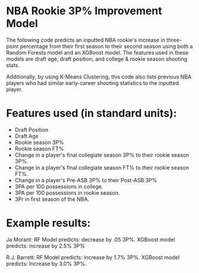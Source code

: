 # NBA Rookie 3P% Improvement Model
The following code predicts an inputted NBA rookie's increase in three-point percentage from their first season to
their second season using both a Random Forests model and an XGBoost model. The features used in these models are draft
age, draft position, and college & rookie season shooting stats. 

Additionally, by using K-Means Clustering, this code also lists previous NBA players who had similar early-career shooting statistics to the inputted player.

# Features used (in standard units):
- Draft Position
- Draft Age
- Rookie season 3P%
- Rookie season FT%
- Change in a player's final collegiate season 3P% to their rookie season 3P%.
- Change in a player's final collegiate season FT% to their rookie season FT%.
- Change in a player's Pre-ASB 3P% to their Post-ASB 3P%
- 3PA per 100 possessions in college.
- 3PA per 100 possessions in rookie season.
- 3Pr in first season of the NBA.

# Example results:
Ja Morant: RF Model predicts: decrease by .05 3P%. XGBoost model predicts: increase by 2.5% 3P%

R.J. Barrett: RF Model predicts: increase by 1.7% 3P%. XGBoost model predicts: Increase by 3.0% 3P%.

